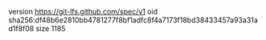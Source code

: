 version https://git-lfs.github.com/spec/v1
oid sha256:df48b6e2810bb4781277f8bf1adfc8f4a7173f18bd38433457a93a31ad1f8f08
size 1185
